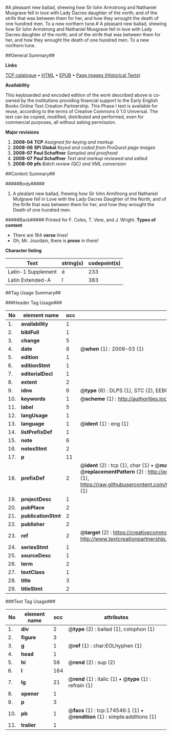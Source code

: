 #A pleasant new ballad, shewing how Sir Iohn Armstrong and Nathaniel Musgrave fell in love with Lady Dacres daughter of the north; and of the strife that was between them for her, and how they wrought the death of one hundred men. To a new northern tune.#
A pleasant new ballad, shewing how Sir Iohn Armstrong and Nathaniel Musgrave fell in love with Lady Dacres daughter of the north; and of the strife that was between them for her, and how they wrought the death of one hundred men. To a new northern tune.

##General Summary##

**Links**

[TCP catalogue](http://www.ota.ox.ac.uk/tcp/)  • 
[HTML](http://tei.it.ox.ac.uk/tcp/Texts-HTML/free/B04/B04727.html)  • 
[EPUB](http://tei.it.ox.ac.uk/tcp/Texts-EPUB/free/B04/B04727.epub) • 
[Page images (Historical Texts)](https://data.historicaltexts.jisc.ac.uk/view?pubId=eebo-47012579e&pageId=eebo-47012579e-174546-1)

**Availability**

This keyboarded and encoded edition of the
	       work described above is co-owned by the institutions
	       providing financial support to the Early English Books
	       Online Text Creation Partnership. This Phase I text is
	       available for reuse, according to the terms of Creative
	       Commons 0 1.0 Universal. The text can be copied,
	       modified, distributed and performed, even for
	       commercial purposes, all without asking permission.

**Major revisions**

1. __2008-04__ __TCP__ *Assigned for keying and markup*
1. __2008-06__ __SPi Global__ *Keyed and coded from ProQuest page images*
1. __2008-07__ __Paul Schaffner__ *Sampled and proofread*
1. __2008-07__ __Paul Schaffner__ *Text and markup reviewed and edited*
1. __2008-09__ __pfs__ *Batch review (QC) and XML conversion*

##Content Summary##

#####Body#####

1. A pleaſant new ballad, ſhewing how Sir Iohn Armſtrong and Nathaniel Muſgrave fell in Love with the Lady Dacres Daughter of the North; and of the ſtrife that was between them for her, and how they wrought the Death of one hundred men.

#####Back#####
Printed for F. Coles, T. Vere, and J. Wright.
**Types of content**

  * There are 164 **verse** lines!
  * Oh, Mr. Jourdain, there is **prose** in there!

**Character listing**


|Text|string(s)|codepoint(s)|
|---|---|---|
|Latin-1 Supplement|é|233|
|Latin Extended-A|ſ|383|

##Tag Usage Summary##

###Header Tag Usage###

|No|element name|occ|attributes|
|---|---|---|---|
|1.|__availability__|1||
|2.|__biblFull__|1||
|3.|__change__|5||
|4.|__date__|8| @__when__ (1) : 2009-03 (1)|
|5.|__edition__|1||
|6.|__editionStmt__|1||
|7.|__editorialDecl__|1||
|8.|__extent__|2||
|9.|__idno__|6| @__type__ (6) : DLPS (1), STC (2), EEBO-CITATION (1), OCLC (1), VID (1)|
|10.|__keywords__|1| @__scheme__ (1) : http://authorities.loc.gov/ (1)|
|11.|__label__|5||
|12.|__langUsage__|1||
|13.|__language__|1| @__ident__ (1) : eng (1)|
|14.|__listPrefixDef__|1||
|15.|__note__|6||
|16.|__notesStmt__|2||
|17.|__p__|11||
|18.|__prefixDef__|2| @__ident__ (2) : tcp (1), char (1)  •  @__matchPattern__ (2) : ([0-9\-]+):([0-9IVX]+) (1), (.+) (1)  •  @__replacementPattern__ (2) : http://eebo.chadwyck.com/downloadtiff?vid=$1&page=$2 (1), https://raw.githubusercontent.com/textcreationpartnership/Texts/master/tcpchars.xml#$1 (1)|
|19.|__projectDesc__|1||
|20.|__pubPlace__|2||
|21.|__publicationStmt__|2||
|22.|__publisher__|2||
|23.|__ref__|2| @__target__ (2) : https://creativecommons.org/publicdomain/zero/1.0/ (1), http://www.textcreationpartnership.org/docs/. (1)|
|24.|__seriesStmt__|1||
|25.|__sourceDesc__|1||
|26.|__term__|2||
|27.|__textClass__|1||
|28.|__title__|3||
|29.|__titleStmt__|2||


###Text Tag Usage###

|No|element name|occ|attributes|
|---|---|---|---|
|1.|__div__|2| @__type__ (2) : ballad (1), colophon (1)|
|2.|__figure__|3||
|3.|__g__|1| @__ref__ (1) : char:EOLhyphen (1)|
|4.|__head__|1||
|5.|__hi__|58| @__rend__ (2) : sup (2)|
|6.|__l__|164||
|7.|__lg__|21| @__rend__ (1) : italic (1)  •  @__type__ (1) : refrain (1)|
|8.|__opener__|1||
|9.|__p__|3||
|10.|__pb__|1| @__facs__ (1) : tcp:174546:1 (1)  •  @__rendition__ (1) : simple:additions (1)|
|11.|__trailer__|1||
